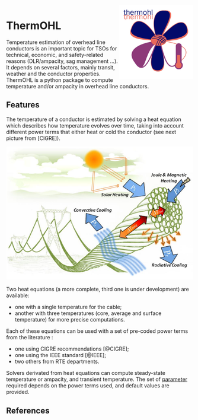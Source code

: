 <!--
SPDX-FileCopyrightText: 2025 RTE (https://www.rte-france.com)

This Source Code Form is subject to the terms of the Mozilla Public
License, v. 2.0. If a copy of the MPL was not distributed with this
file, You can obtain one at http://mozilla.org/MPL/2.0/.
SPDX-License-Identifier: MPL-2.0
-->

<img src="assets/images/logos/thermohl_logo.png" width="200" height="200" alt="Phlowers logo" style="float: right; display: block; margin: 0 auto"/>

# ThermOHL

Temperature estimation of overhead line conductors is an important topic for 
TSOs for technical, economic, and safety-related reasons (DLR/ampacity, sag 
management ...). It depends on several factors, mainly transit, weather and the
conductor properties. ThermOHL is a python package to compute temperature and/or 
ampacity in overhead line conductors.

## Features

The temperature of a conductor is estimated by solving a heat equation
which describes how temperature evolves over time, taking into account
different power terms that either heat or cold the conductor (see next picture 
from [CIGRE]).

![image](assets/images/cigre_balance.png "Overhead conductor heating and cooling. From [CIGRE].")

Two heat equations (a more complete, third one is under development)
are available:

* one with a single temperature for the cable;
* another with three temperatures (core, average and surface
  temperature) for more precise computations.

Each of these equations can be used with a set of pre-coded power
terms from the literature :

* one using CIGRE recommendations [@CIGRE];  
* one using the IEEE standard [@IEEE];  
* two others from RTE departments.

Solvers derivated from heat equations can compute steady-state
temperature or ampacity, and transient temperature. The set of
[parameter](api-reference/parameters.md) required depends on the 
power terms used, and default values are provided.

## References
